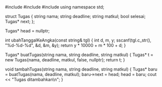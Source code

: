 #include <iostream>
#include <fstream>
#include <string>
using namespace std;

struct Tugas {
    string nama;
    string deadline; 
    string matkul;
    bool selesai;
    Tugas* next; 
};

Tugas* head = nullptr; 

int ubahTanggalKeAngka(const string& tgl) {
    int d, m, y;
    sscanf(tgl.c_str(), "%d-%d-%d", &d, &m, &y); 
    return y * 10000 + m * 100 + d; 
}

Tugas* buatTugas(string nama, string deadline, string matkul) { 
    Tugas* t = new Tugas{nama, deadline, matkul, false, nullptr}; 
    return t; 
}

void tambahTugas(string nama, string deadline, string matkul) { 
    Tugas* baru = buatTugas(nama, deadline, matkul); 
    baru->next = head; 
    head = baru; 
    cout << "Tugas ditambahkan\n";
}
